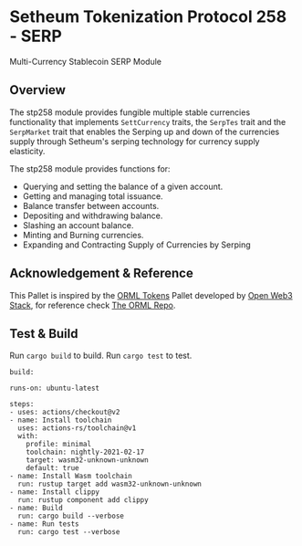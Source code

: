 # Setheum Tokenization Protocol 258 - SERP
Multi-Currency Stablecoin SERP Module

## Overview

The stp258 module provides fungible multiple stable currencies functionality that implements `SettCurrency` traits, the `SerpTes` trait and the `SerpMarket` trait that enables the Serping up and down of the currencies supply through Setheum's serping technology for currency supply elasticity.

The stp258 module provides functions for:

- Querying and setting the balance of a given account.
- Getting and managing total issuance.
- Balance transfer between accounts.
- Depositing and withdrawing balance.
- Slashing an account balance.
- Minting and Burning currencies.
- Expanding and Contracting Supply of Currencies by Serping
## Acknowledgement & Reference

This Pallet is inspired by the [ORML Tokens](https://github.com/open-web3-stack/open-runtime-module-library/blob/master/tokens) Pallet developed by [Open Web3 Stack](https://github.com/open-web3-stack/), for reference check [The ORML Repo](https://github.com/open-web3-stack/open-runtime-module-library).
 
## Test & Build

Run `cargo build` to build.
Run `cargo test` to test.

    build:

    runs-on: ubuntu-latest
    
    steps:
    - uses: actions/checkout@v2
    - name: Install toolchain
      uses: actions-rs/toolchain@v1
      with:
        profile: minimal
        toolchain: nightly-2021-02-17
        target: wasm32-unknown-unknown
        default: true
    - name: Install Wasm toolchain
      run: rustup target add wasm32-unknown-unknown
    - name: Install clippy
      run: rustup component add clippy
    - name: Build
      run: cargo build --verbose
    - name: Run tests
      run: cargo test --verbose
